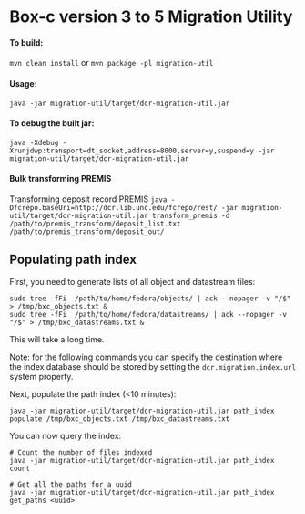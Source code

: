 # Box-c version 3 to 5 Migration Utility
#### To build:
`mvn clean install`
or
`mvn package -pl migration-util`

#### Usage:
`java -jar migration-util/target/dcr-migration-util.jar`

#### To debug the built jar:
`java -Xdebug -Xrunjdwp:transport=dt_socket,address=8000,server=y,suspend=y -jar migration-util/target/dcr-migration-util.jar`

#### Bulk transforming PREMIS
Transforming deposit record PREMIS
`java -Dfcrepo.baseUri=http://dcr.lib.unc.edu/fcrepo/rest/ -jar migration-util/target/dcr-migration-util.jar transform_premis -d /path/to/premis_transform/deposit_list.txt /path/to/premis_transform/deposit_out/`

## Populating path index
First, you need to generate lists of all object and datastream files:
```
sudo tree -fFi  /path/to/home/fedora/objects/ | ack --nopager -v "/$" > /tmp/bxc_objects.txt &
sudo tree -fFi  /path/to/home/fedora/datastreams/ | ack --nopager -v "/$" > /tmp/bxc_datastreams.txt &
```
This will take a long time.

Note: for the following commands you can specify the destination where the index database should be stored by setting the `dcr.migration.index.url` system property.

Next, populate the path index (<10 minutes):
```
java -jar migration-util/target/dcr-migration-util.jar path_index populate /tmp/bxc_objects.txt /tmp/bxc_datastreams.txt
```

You can now query the index:
```
# Count the number of files indexed
java -jar migration-util/target/dcr-migration-util.jar path_index count

# Get all the paths for a uuid
java -jar migration-util/target/dcr-migration-util.jar path_index get_paths <uuid>
```
